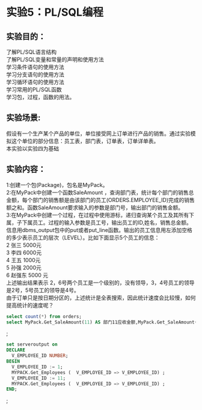 # 实验5：PL/SQL编程
## 实验目的：
了解PL/SQL语言结构<br>
了解PL/SQL变量和常量的声明和使用方法<br>
学习条件语句的使用方法<br>
学习分支语句的使用方法<br>
学习循环语句的使用方法<br>
学习常用的PL/SQL函数<br>
学习包，过程，函数的用法。<br>
## 实验场景:
假设有一个生产某个产品的单位，单位接受网上订单进行产品的销售。通过实验模拟这个单位的部分信息：员工表，部门表，订单表，订单详单表。<br>
本实验以实验四为基础<br>
## 实验内容：
1:创建一个包(Package)，包名是MyPack。<br>
2:在MyPack中创建一个函数SaleAmount ，查询部门表，统计每个部门的销售总金额，每个部门的销售额是由该部门的员工(ORDERS.EMPLOYEE_ID)完成的销售额之和。函数SaleAmount要求输入的参数是部门号，输出部门的销售金额。<br>
3:在MyPack中创建一个过程，在过程中使用游标，递归查询某个员工及其所有下属，子下属员工。过程的输入参数是员工号，输出员工的ID,姓名，销售总金额。信息用dbms_output包中的put或者put_line函数。输出的员工信息用左添加空格的多少表示员工的层次（LEVEL）。比如下面显示5个员工的信息：<br>
2  张三  5000元<br>
   3 李四   6000元<br>
   4 王五   1000元<br>
      5 孙强  2000元<br>
6  赵强东 5000 元<br>
上述输出结果表示 2，6号两个员工是一个级别的，没有领导，3，4号员工的领导是2号，5号员工的领导是4号。<br>
由于订单只是按日期分区的，上述统计是全表搜索，因此统计速度会比较慢，如何提高统计的速度呢？<br>
```sql
select count(*) from orders;
select MyPack.Get_SaleAmount(11) AS 部门11应收金额,MyPack.Get_SaleAmount(12) AS 部门12应收金额 from dual;
```
![]();
```sql
set serveroutput on
DECLARE
  V_EMPLOYEE_ID NUMBER;
BEGIN
  V_EMPLOYEE_ID := 1;
  MYPACK.Get_Employees (  V_EMPLOYEE_ID => V_EMPLOYEE_ID) ;  
  V_EMPLOYEE_ID := 11;
  MYPACK.Get_Employees (  V_EMPLOYEE_ID => V_EMPLOYEE_ID) ;    
END;
```
![]();
